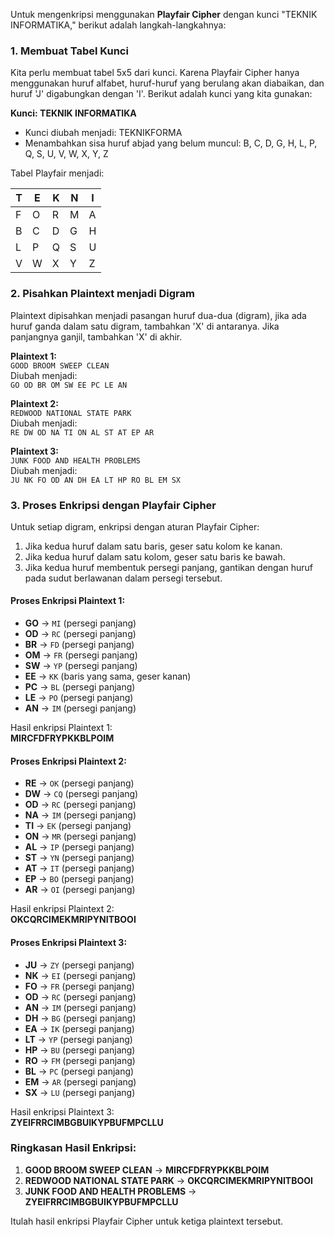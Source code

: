 Untuk mengenkripsi menggunakan **Playfair Cipher** dengan kunci "TEKNIK INFORMATIKA," berikut adalah langkah-langkahnya:

### 1. Membuat Tabel Kunci
Kita perlu membuat tabel 5x5 dari kunci. Karena Playfair Cipher hanya menggunakan huruf alfabet, huruf-huruf yang berulang akan diabaikan, dan huruf 'J' digabungkan dengan 'I'. Berikut adalah kunci yang kita gunakan:

**Kunci: TEKNIK INFORMATIKA**
- Kunci diubah menjadi: TEKNIKFORMA
- Menambahkan sisa huruf abjad yang belum muncul: B, C, D, G, H, L, P, Q, S, U, V, W, X, Y, Z

Tabel Playfair menjadi:

| T  | E  | K  | N  | I  |
|----|----|----|----|----|
| F  | O  | R  | M  | A  |
| B  | C  | D  | G  | H  |
| L  | P  | Q  | S  | U  |
| V  | W  | X  | Y  | Z  |

### 2. Pisahkan Plaintext menjadi Digram
Plaintext dipisahkan menjadi pasangan huruf dua-dua (digram), jika ada huruf ganda dalam satu digram, tambahkan 'X' di antaranya. Jika panjangnya ganjil, tambahkan 'X' di akhir.

**Plaintext 1:**  
`GOOD BROOM SWEEP CLEAN`  
Diubah menjadi:  
`GO OD BR OM SW EE PC LE AN`

**Plaintext 2:**  
`REDWOOD NATIONAL STATE PARK`  
Diubah menjadi:  
`RE DW OD NA TI ON AL ST AT EP AR`

**Plaintext 3:**  
`JUNK FOOD AND HEALTH PROBLEMS`  
Diubah menjadi:  
`JU NK FO OD AN DH EA LT HP RO BL EM SX`

### 3. Proses Enkripsi dengan Playfair Cipher
Untuk setiap digram, enkripsi dengan aturan Playfair Cipher:
1. Jika kedua huruf dalam satu baris, geser satu kolom ke kanan.
2. Jika kedua huruf dalam satu kolom, geser satu baris ke bawah.
3. Jika kedua huruf membentuk persegi panjang, gantikan dengan huruf pada sudut berlawanan dalam persegi tersebut.

#### Proses Enkripsi Plaintext 1:
- **GO** → `MI` (persegi panjang)
- **OD** → `RC` (persegi panjang)
- **BR** → `FD` (persegi panjang)
- **OM** → `FR` (persegi panjang)
- **SW** → `YP` (persegi panjang)
- **EE** → `KK` (baris yang sama, geser kanan)
- **PC** → `BL` (persegi panjang)
- **LE** → `PO` (persegi panjang)
- **AN** → `IM` (persegi panjang)

Hasil enkripsi Plaintext 1:  
**MIRCFDFRYPKKBLPOIM**

#### Proses Enkripsi Plaintext 2:
- **RE** → `OK` (persegi panjang)
- **DW** → `CQ` (persegi panjang)
- **OD** → `RC` (persegi panjang)
- **NA** → `IM` (persegi panjang)
- **TI** → `EK` (persegi panjang)
- **ON** → `MR` (persegi panjang)
- **AL** → `IP` (persegi panjang)
- **ST** → `YN` (persegi panjang)
- **AT** → `IT` (persegi panjang)
- **EP** → `BO` (persegi panjang)
- **AR** → `OI` (persegi panjang)

Hasil enkripsi Plaintext 2:  
**OKCQRCIMEKMRIPYNITBOOI**

#### Proses Enkripsi Plaintext 3:
- **JU** → `ZY` (persegi panjang)
- **NK** → `EI` (persegi panjang)
- **FO** → `FR` (persegi panjang)
- **OD** → `RC` (persegi panjang)
- **AN** → `IM` (persegi panjang)
- **DH** → `BG` (persegi panjang)
- **EA** → `IK` (persegi panjang)
- **LT** → `YP` (persegi panjang)
- **HP** → `BU` (persegi panjang)
- **RO** → `FM` (persegi panjang)
- **BL** → `PC` (persegi panjang)
- **EM** → `AR` (persegi panjang)
- **SX** → `LU` (persegi panjang)

Hasil enkripsi Plaintext 3:  
**ZYEIFRRCIMBGBUIKYPBUFMPCLLU**

### Ringkasan Hasil Enkripsi:
1. **GOOD BROOM SWEEP CLEAN** → **MIRCFDFRYPKKBLPOIM**
2. **REDWOOD NATIONAL STATE PARK** → **OKCQRCIMEKMRIPYNITBOOI**
3. **JUNK FOOD AND HEALTH PROBLEMS** → **ZYEIFRRCIMBGBUIKYPBUFMPCLLU**

Itulah hasil enkripsi Playfair Cipher untuk ketiga plaintext tersebut.
